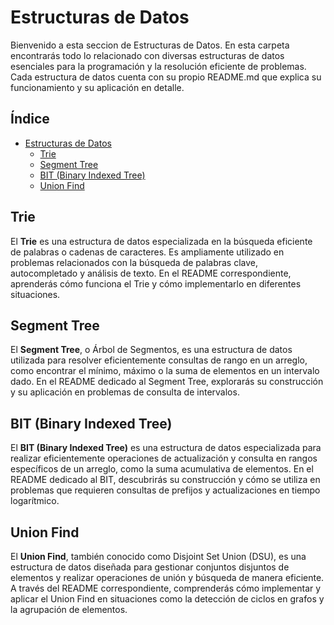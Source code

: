 # Estructuras de Datos

Bienvenido a esta seccion de Estructuras de Datos. En esta carpeta encontrarás todo lo relacionado con diversas estructuras de datos esenciales para la programación y la resolución eficiente de problemas. Cada estructura de datos cuenta con su propio README.md que explica su funcionamiento y su aplicación en detalle.

## Índice

- [Estructuras de Datos](#estructuras-de-datos)
  - [Trie](trie)
  - [Segment Tree](segment-tree)
  - [BIT (Binary Indexed Tree)](#bit-binary-indexed-tree)
  - [Union Find](union%20find)

## Trie

El **Trie** es una estructura de datos especializada en la búsqueda eficiente de palabras o cadenas de caracteres. Es ampliamente utilizado en problemas relacionados con la búsqueda de palabras clave, autocompletado y análisis de texto. En el README correspondiente, aprenderás cómo funciona el Trie y cómo implementarlo en diferentes situaciones.

## Segment Tree

El **Segment Tree**, o Árbol de Segmentos, es una estructura de datos utilizada para resolver eficientemente consultas de rango en un arreglo, como encontrar el mínimo, máximo o la suma de elementos en un intervalo dado. En el README dedicado al Segment Tree, explorarás su construcción y su aplicación en problemas de consulta de intervalos.

## BIT (Binary Indexed Tree)

El **BIT (Binary Indexed Tree)** es una estructura de datos especializada para realizar eficientemente operaciones de actualización y consulta en rangos específicos de un arreglo, como la suma acumulativa de elementos. En el README dedicado al BIT, descubrirás su construcción y cómo se utiliza en problemas que requieren consultas de prefijos y actualizaciones en tiempo logarítmico.

## Union Find

El **Union Find**, también conocido como Disjoint Set Union (DSU), es una estructura de datos diseñada para gestionar conjuntos disjuntos de elementos y realizar operaciones de unión y búsqueda de manera eficiente. A través del README correspondiente, comprenderás cómo implementar y aplicar el Union Find en situaciones como la detección de ciclos en grafos y la agrupación de elementos.
